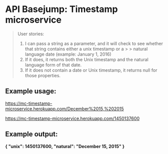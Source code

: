 # API Basejump: Timestamp microservice

> User stories:
> 1) I can pass a string as a parameter, and it will check to see whether that string contains either a unix timestamp or a > > natural language date (example: January 1, 2016)
> 2) If it does, it returns both the Unix timestamp and the natural language form of that date.
> 3) If it does not contain a date or Unix timestamp, it returns null for those properties.

## Example usage:
https://mc-timestamp-microservice.herokuapp.com/December%2015,%202015

https://mc-timestamp-microservice.herokuapp.com/1450137600
## Example output:

**{ "unix": 1450137600, "natural": "December 15, 2015" }**
